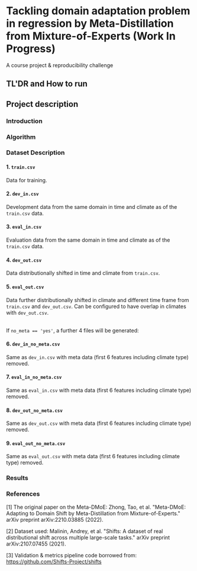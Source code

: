 # Tackling domain adaptation problem in regression by Meta-Distillation from Mixture-of-Experts (Work In Progress)
A course project & reproducibility challenge

## TL'DR and How to run


## Project description


### Introduction


### Algorithm


### Dataset Description


#### 1. `train.csv`
Data for training.

#### 2. `dev_in.csv`
Development data from the same domain in time and climate as of the `train.csv` data.

#### 3. `eval_in.csv`
Evaluation data from the same domain in time and climate as of the `train.csv` data.

#### 4. `dev_out.csv`
Data distributionally shifted in time and climate from `train.csv`.

#### 5. `eval_out.csv`
Data further distributionally shifted in climate and different time frame from `train.csv` and `dev_out.csv`. Can be configured to have overlap in climates with `dev_out.csv`. <br /><br />

If `no_meta == 'yes'`, a further 4 files will be generated:

#### 6. `dev_in_no_meta.csv`
Same as `dev_in.csv` with meta data (first 6 features including climate type) removed.

#### 7. `eval_in_no_meta.csv`
Same as `eval_in.csv` with meta data (first 6 features including climate type) removed.

#### 8. `dev_out_no_meta.csv`
Same as `dev_out.csv` with meta data (first 6 features including climate type) removed.

#### 9. `eval_out_no_meta.csv`
Same as `eval_out.csv` with meta data (first 6 features including climate type) removed.


### Results

### References 
[1] The original paper on the Meta-DMoE: Zhong, Tao, et al. "Meta-DMoE: Adapting to Domain Shift by Meta-Distillation from Mixture-of-Experts." arXiv preprint arXiv:2210.03885 (2022).

[2] Dataset used: Malinin, Andrey, et al. "Shifts: A dataset of real distributional shift across multiple large-scale tasks." arXiv preprint arXiv:2107.07455 (2021).

[3] Validation & metrics pipeline code borrowed from: https://github.com/Shifts-Project/shifts
